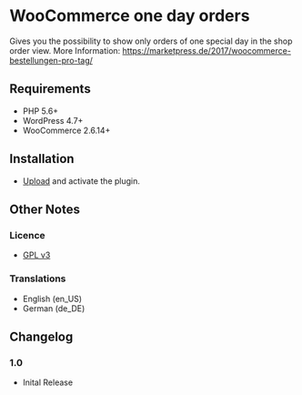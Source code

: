 # WooCommerce one day orders

Gives you the possibility to show only orders of one special day in the shop order view. More Information: https://marketpress.de/2017/woocommerce-bestellungen-pro-tag/ 

## Requirements
* PHP 5.6+
* WordPress 4.7+
* WooCommerce 2.6.14+

## Installation
* [Upload](http://codex.wordpress.org/Plugins_Add_New_SubPanel#Upload_Tab) and activate the plugin.

## Other Notes
### Licence
* [GPL v3](http://www.gnu.org/licenses/gpl-3.0)

### Translations 
* English (en_US)
* German  (de_DE)

## Changelog
### 1.0
* Inital Release